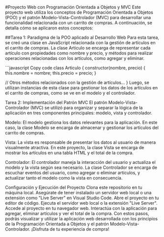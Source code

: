 #Proyecto Web con Programación Orientada a Objetos y MVC
Este proyecto web utiliza los conceptos de Programación Orientada a Objetos (POO) y el patrón Modelo-Vista-Controlador (MVC) para desarrollar una funcionalidad relacionada con un carrito de compras. A continuación, se detalla cómo se aplicaron estos conceptos:

##Tarea 1: Paradigma de la POO aplicado al Desarrollo Web
Para esta tarea, se creó una clase en JavaScript relacionada con la gestión de artículos en el carrito de compras. La clase Articulo se encarga de representar cada artículo con propiedades como nombre y precio, y métodos para realizar operaciones relacionadas con los artículos, como agregar y eliminar.

´´´javascript
Copy code
class Articulo {
constructor(nombre, precio) {
this.nombre = nombre;
this.precio = precio;
}

// Otros métodos relacionados con la gestión de artículos...
}
Luego, se utilizan instancias de esta clase para gestionar los datos de los artículos en el carrito de compras, como se ve en el modelo y el controlador.

Tarea 2: Implementación del Patrón MVC
El patrón Modelo-Vista-Controlador (MVC) se utilizó para organizar y separar la lógica de la aplicación en tres componentes principales: modelo, vista y controlador.

Modelo: El modelo gestiona los datos relevantes para la aplicación. En este caso, la clase Modelo se encarga de almacenar y gestionar los artículos del carrito de compras.

Vista: La vista es responsable de presentar los datos al usuario de manera visualmente atractiva. En este proyecto, la clase Vista se encarga de mostrar los artículos en una tabla HTML y el total de la compra.

Controlador: El controlador maneja la interacción del usuario y actualiza el modelo y la vista según sea necesario. La clase Controlador se encarga de escuchar eventos del usuario, como agregar o eliminar artículos, y actualizar tanto el modelo como la vista en consecuencia.

Configuración y Ejecución del Proyecto
Clona este repositorio en tu máquina local.
Asegúrate de tener instalado un servidor web local o una extensión como "Live Server" en Visual Studio Code.
Abre el proyecto en tu editor de código.
Ejecuta el servidor web local o la extensión "Live Server".
Accede al proyecto en tu navegador web.
Interactúa con la aplicación para agregar, eliminar artículos y ver el total de la compra.
Con estos pasos, podrás visualizar y utilizar la aplicación web desarrollada con los principios de la Programación Orientada a Objetos y el patrón Modelo-Vista-Controlador. ¡Disfruta de tu experiencia de compra!
